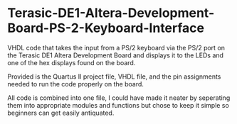 # Terasic-DE1-Altera-Development-Board-PS-2-Keyboard-Interface
VHDL code that takes the input from a PS/2 keyboard via the PS/2 port on the Terasic DE1 Altera Development Board and displays it to the LEDs and one of the hex displays found on the board.

Provided is the Quartus II project file, VHDL file, and the pin assignments needed to run the code properly on the board.

All code is combined into one file, I could have made it neater by seperating them into appropriate modules and functions but chose to keep it simple so beginners can get easily antiquated.
